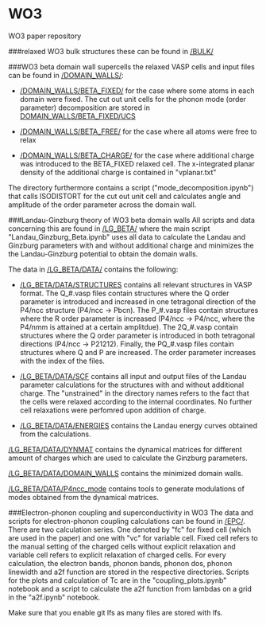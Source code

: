 # WO3
WO3 paper repository

###relaxed WO3 bulk structures
these can be found in [/BULK/](https://github.com/noemas/WO3/tree/master/BULK)

###WO3 beta domain wall supercells
the relaxed VASP cells and input files can be found in [/DOMAIN_WALLS/](https://github.com/noemas/WO3/tree/master/DOMAIN_WALLS):
- [/DOMAIN_WALLS/BETA_FIXED/](https://github.com/noemas/WO3/tree/master/DOMAIN_WALLS/BETA_FIXED) for the case where some atoms in each domain were fixed. The cut out unit cells for the phonon mode (order parameter) decomposition are stored in [DOMAIN_WALLS/BETA_FIXED/UCS](https://github.com/noemas/WO3/tree/master/DOMAIN_WALLS/BETA_FIXED/UCS)

- [/DOMAIN_WALLS/BETA_FREE/](https://github.com/noemas/WO3/tree/master/DOMAIN_WALLS/BETA_FREE) for the case where all atoms were free to relax

- [/DOMAIN_WALLS/BETA_CHARGE/](https://github.com/noemas/WO3/tree/master/DOMAIN_WALLS/BETA_CHARGE) for the case where additional charge was introduced to the BETA_FIXED relaxed cell. The x-integrated planar density of the additional charge is contained in "vplanar.txt"

The directory furthermore contains a script ("mode_decomposition.ipynb") that calls ISODISTORT for the cut out unit cell and calculates angle and amplitude of the order parameter across the domain wall.    

###Landau-Ginzburg theory of WO3 beta domain walls
All scripts and data concerning this are found in [/LG_BETA/](https://github.com/noemas/WO3/tree/master/LG_BETA) where the main script "Landau_Ginzburg_Beta.ipynb" uses all data to calculate the Landau and Ginzburg parameters with and without additional charge and minimizes the the Landau-Ginzburg potential to obtain the domain walls.

The data in [/LG_BETA/DATA/](https://github.com/noemas/WO3/tree/master/LG_BETA/DATA) contains the following:
- [/LG_BETA/DATA/STRUCTURES](https://github.com/noemas/WO3/tree/master/LG_BETA/DATA/STRUCTURES) contains all relevant structures in VASP format. The Q_#.vasp files contain structures where the Q order parameter is introduced and increased in one tetragonal direction of the P4/ncc structure (P4/ncc -> Pbcn). The P_#.vasp files contain structures where the R order parameter is increased (P4/ncc -> P4/ncc, where the P4/nmm is attained at a certain amplitdue). The 2Q_#.vasp contain structures where the Q order parameter is introduced in both tetragonal directions (P4/ncc -> P21212). Finally, the PQ_#.vasp files contain structures where Q and P are increased. The order parameter increases with the index of the files.

- [/LG_BETA/DATA/SCF](https://github.com/noemas/WO3/tree/master/LG_BETA/DATA/SCF) contains all input and output files of the Landau parameter calculations for the structures with and without additional charge. The "unstrained" in the directory names refers to the fact that the cells were relaxed according to the internal coordinates. No further cell relaxations were perfomred upon addition of charge.

- [/LG_BETA/DATA/ENERGIES](https://github.com/noemas/WO3/tree/master/LG_BETA/DATA/ENERGIES) contains the Landau energy curves obtained from the calculations.

[/LG_BETA/DATA/DYNMAT](https://github.com/noemas/WO3/tree/master/LG_BETA/DATA/DYNAMT) contains the dynamical matrices for different amount of charges which are used to calculate the Ginzburg parameters.

[/LG_BETA/DATA/DOMAIN_WALLS](https://github.com/noemas/WO3/tree/master/LG_BETA/DATA/DOMAIN_WALLS) contains the minimized domain walls.

[/LG_BETA/DATA/P4ncc_mode](https://github.com/noemas/WO3/tree/master/LG_BETA/DATA/P4ncc_mode) contains tools to generate modulations of modes obtained from the dynamical matrices.

###Electron-phonon coupling and superconductivity in WO3
The data and scripts for electron-phonon coupling calculations can be found in [/EPC/](https://github.com/noemas/WO3/tree/master/EPC). There are two calculation series. One denoted by "fc" for fixed cell (which are used in the paper) and one with "vc" for variable cell. Fixed cell refers to the manual setting of the charged cells without explicit relaxation and variable cell refers to explicit relaxation of charged cells. For every calculation, the electron bands, phonon bands, phonon dos, phonon linewidth and a2f function are stored in the respective directories. Scripts for the plots and calculation of Tc are in the "coupling_plots.ipynb" notebook and a script to calculate the a2f function from lambdas on a grid in the "a2f.ipynb" notebook. 



Make sure that you enable git lfs as many files are stored with lfs.
